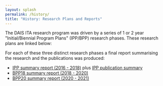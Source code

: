 ```yaml
---
layout: splash
permalink: /history/
title: "History: Research Plans and Reports"
---
```


The DAIS ITA research program was driven by a series of 1 or 2 year "Initial/Biennial
Program Plans" (IPP/BPP) research phases. These research plans are linked below:

For each of these three distinct research phases a final report summarising the research and
the publications was produced:

* [IPP summary report (2016 - 2018)](/dais/historical_docs/files/IPP-Program-Summary.pdf)
  plus [IPP publication summary](/dais/historical_docs/files/IPP-Publication-Summary.pdf)
* [BPP18 summary report (2018 - 2020)](/dais/historical_docs/files/BPP18-Program-Summary.pdf)
* [BPP20 summary report (2020 - 2021)](/dais/historical_docs/files/BPP20-Program-Summary.pdf)
